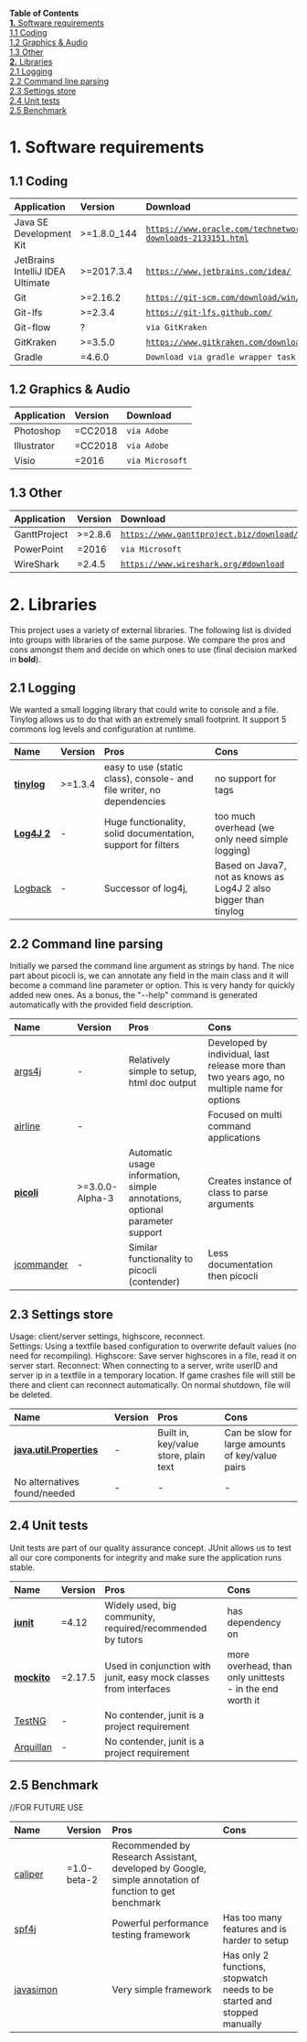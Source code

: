 **Table of Contents**  
[**1.** Software requirements](#1-software-requirements)  
[1.1 Coding](#11-coding)  
[1.2 Graphics & Audio](#12-graphics-audio)  
[1.3 Other](#13-other)  
[**2.** Libraries](#2-libraries)  
[2.1 Logging](#21-logging)  
[2.2 Command line parsing](22-command-line-parsing)  
[2.3 Settings store](23-settings-store)  
[2.4 Unit tests](24-unit-test)  
[2.5 Benchmark](25-benchmark)  


# 1. Software requirements

## 1.1 Coding
| Application                      | Version     | Download                                                                                      |
|:---------------------------------|:------------|:----------------------------------------------------------------------------------------------|
| Java SE Development Kit          | >=1.8.0_144 | [``https://www.oracle.com/technetwork/java/javase/downloads/jdk8-downloads-2133151.html``][1] |
| JetBrains IntelliJ IDEA Ultimate | >=2017.3.4  | [``https://www.jetbrains.com/idea/``][2]                                                      |
| Git                              | >=2.16.2    | [``https://git-scm.com/download/win/``][3]                                                    |
| Git-lfs                          | >=2.3.4     | [``https://git-lfs.github.com/``][4]                                                          |
| Git-flow                         | ?           | ``via GitKraken``                                                                             |
| GitKraken                        | >=3.5.0     | [``https://www.gitkraken.com/download/``][5]                                                  |
| Gradle                           | =4.6.0      | ``Download via gradle wrapper task``                                                          |

## 1.2 Graphics & Audio
| Application | Version | Download          |
|:------------|:--------|:------------------|
| Photoshop   | =CC2018 | ``via Adobe``     |
| Illustrator | =CC2018 | ``via Adobe``     |
| Visio       | =2016   | ``via Microsoft`` |

## 1.3 Other
| Application  | Version | Download                                            |
|:-------------|:--------|:----------------------------------------------------|
| GanttProject | >=2.8.6 | [``https://www.ganttproject.biz/download/free``][6] |
| PowerPoint   | =2016   | ``via Microsoft``                                   |
| WireShark    | =2.4.5  | [``https://www.wireshark.org/#download``][7]        |

# 2. Libraries
This project uses a variety of external libraries. The following list is divided into groups with libraries of the same purpose. We compare the pros and cons amongst them and decide on which ones to use (final decision marked in **bold**).

## 2.1 Logging
We wanted a small logging library that could write to console and a file. Tinylog allows us to do that with an extremely small footprint. It support 5 commons log levels and configuration at runtime.

| Name             | Version | Pros                                                                  | Cons                                                             |
|:-----------------|:--------|:----------------------------------------------------------------------|:-----------------------------------------------------------------|
| [**tinylog**][8] | >=1.3.4 | easy to use (static class), console- and file writer, no dependencies | no support for tags                                              |
| [**Log4J 2**][9] | -       | Huge functionality, solid documentation, support for filters          | too much overhead (we only need simple logging)                  |
| [Logback][10]    | -       | Successor of log4j,                                                   | Based on Java7, not as knows as Log4J 2 also bigger than tinylog |


## 2.2 Command line parsing
Initially we parsed the command line argument as strings by hand. The nice part about picocli is, we can annotate any field in the main class and it will become a command line parameter or option. This is very handy for quickly added new ones. As a bonus, the "--help" command is generated automatically with the provided field description.

| Name             | Version         | Pros                                                                        | Cons                                                                                        |
|:-----------------|:----------------|:----------------------------------------------------------------------------|:--------------------------------------------------------------------------------------------|
| [args4j][15]     | -               | Relatively simple to setup, html doc output                                 | Developed by individual, last release more than two years ago, no multiple name for options |
| [airline][12]    | -               |                                                                             | Focused on multi command applications                                                       |
| [**picoli**][14] | >=3.0.0-Alpha-3 | Automatic usage information, simple annotations, optional parameter support | Creates instance of class to parse arguments                                                |
| [jcommander][17] | -               | Similar functionality to picocli (contender)                                | Less documentation then picocli                                                             |


## 2.3 Settings store
Usage: client/server settings, highscore, reconnect.  
Settings: Using a textfile based configuration to overwrite default values (no need for recompiling).
Highscore: Save server highscores in a file, read it on server start.
Reconnect: When connecting to a server, write userID and server ip in a textfile in a temporary location. If game crashes file will still be there and client can reconnect automatically. On normal shutdown, file will be deleted.

| Name                           | Version | Pros                                  | Cons                                             |
|:-------------------------------|:--------|:--------------------------------------|:-------------------------------------------------|
| [**java.util.Properties**][18] | -       | Built in, key/value store, plain text | Can be slow for large amounts of key/value pairs |
| No alternatives found/needed   | -       | -                                     | -                                                |



## 2.4 Unit tests
Unit tests are part of our quality assurance concept. JUnit allows us to test all our core components for integrity and make sure the application runs stable.

| Name              | Version | Pros                                                              | Cons                                                     |
|:------------------|:--------|:------------------------------------------------------------------|:---------------------------------------------------------|
| [**junit**][19]   | =4.12   | Widely used, big community, required/recommended by tutors        | has dependency on                                        |
| [**mockito**][20] | =2.17.5 | Used in conjunction with junit, easy mock classes from interfaces | more overhead, than only unittests - in the end worth it |
| [TestNG][24]      | -       | No contender, junit is a project requirement                      |                                                          |
| [Arquillan][25]   | -       | No contender, junit is a project requirement                      |                                                          |

## 2.5 Benchmark
//FOR FUTURE USE

| Name            | Version     | Pros                                                                                                   | Cons                                                                     |
|:----------------|:------------|:-------------------------------------------------------------------------------------------------------|:-------------------------------------------------------------------------|
| [caliper][21]   | =1.0-beta-2 | Recommended by Research Assistant, developed by Google, simple annotation of function to get benchmark |                                                                          |
| [spf4j][22]     |             | Powerful performance testing framework                                                                 | Has too many features and is harder to setup                             |
| [javasimon][23] |             | Very simple framework                                                                                  | Has only 2 functions, stopwatch needs to be started and stopped manually |


[1]: https://www.oracle.com/technetwork/java/javase/downloads/jdk8-downloads-2133151.html
[2]: https://www.jetbrains.com/idea/
[3]: https://git-scm.com/download/win
[4]: https://git-lfs.github.com/
[5]: https://www.gitkraken.com/download
[6]: https://www.ganttproject.biz/download/free
[7]: https://www.wireshark.org/#download
[8]: http://www.tinylog.org/
[9]: https://logging.apache.org/log4j/2.x/
[10]: https://logback.qos.ch/
[11]: https://github.com/argparse4j/argparse4j
[12]: https://github.com/airlift/airline
[13]: https://commons.apache.org/proper/commons-cli/
[14]: http://picocli.info/
[15]: https://github.com/kohsuke/args4j
[16]: https://pholser.github.io/jopt-simple/
[17]: https://github.com/cbeust/jcommander
[18]: https://docs.oracle.com/javase/8/docs/api/java/util/Properties.html
[19]: https://junit.org/junit4/
[20]: http://site.mockito.org/
[21]: https://github.com/google/caliper
[22]: http://www.spf4j.org/
[23]: https://github.com/virgo47/javasimon
[24]: http://testng.org/doc/
[25]: http://arquillian.org/